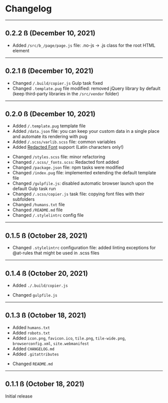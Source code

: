 # Changelog

---

## 0.2.2 ß (December 10, 2021)

+ Added `/src/b_/page/page.js` file: .no-js -> .js class for the root HTML element

---

## 0.2.1 ß (December 10, 2021)

* Changed `/.build/copier.js` Gulp task fixed
* Changed `.template.pug` file modified: removed jQuery library by default (keep third-party libraries in the `/src/vendor` folder)

---

## 0.2.0 ß (December 10, 2021)

+ Added `/.template.pug` template file
+ Added `/data.json` file: you can keep your custom data in a single place and automate its rendering with pug
+ Added `/.scss/varlib.scss` file: common variables
+ Added [Redacted Font](https://github.com/christiannaths/Redacted-Font) support (Latin characters only!)

* Changed `/styles.scss` file: minor refactoring
* Changed `/.scss/_fonts.scss`: Redacted font added
* Changed `/package.json` file: npm tasks were modified
* Changed `/index.pug` file: implemented extending the default template file
* Changed `/gulpfile.js`: disabled automatic browser launch upon the default Gulp task run
* Changed `/.scss/copier.js` task file: copying font files with their subfolders
* Changed `/humans.txt` file
* Changed `/README.md` file
* Changed `/.stylelintrc` config file

---

## 0.1.5 ß (October 28, 2021)

* Changed `.stylelintrc` configuration file: added linting exceptions for @at-rules that might be used in .scss files

---

## 0.1.4 ß (October 20, 2021)

+ Added `./.build/copier.js`

* Changed `gulpfile.js`

---

## 0.1.3 ß (October 18, 2021)

+ Added `humans.txt`
+ Added `robots.txt`
+ Added `icon.png`, `favicon.ico`, `tile.png`, `tile-wide.png`, `browserconfig.xml`, `site.webmanifest`
+ Added `CHANGELOG.md`
+ Added `.gitattributes`

* Changed `README.md`

---

## 0.1.1 ß (October 18, 2021)

Initial release
